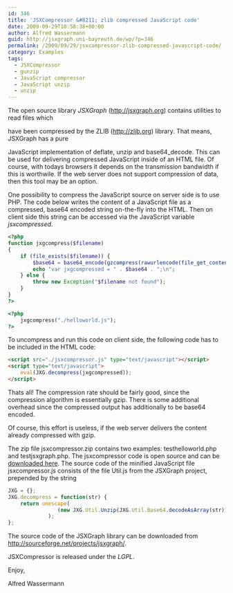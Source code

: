 ```yaml
---
id: 346
title: 'JSXCompressor &#8211; zlib compressed JavaScript code'
date: 2009-09-29T10:58:38+00:00
author: Alfred Wassermann
guid: http://jsxgraph.uni-bayreuth.de/wp/?p=346
permalink: /2009/09/29/jsxcompressor-zlib-compressed-javascript-code/
category: Examples
tags:
  - JSXCompressor
  - gunzip
  - JavaScript compressor
  - JavaScript unzip
  - unzip
---
```

The open source library _JSXGraph_ (http://jsxgraph.org) contains utilities to read files which
  
have been compressed by the ZLIB (http://zlib.org) library. That means, JSXGraph has a pure
  
JavaScript implementation of deflate, unzip and base64_decode. This can be used for delivering compressed JavaScript inside of an HTML file. Of course, with todays browsers it depends on the transmission bandwidth if this is worthwile. If the web server does not support compression of data, then this tool may be an option.

One possibility to compress the JavaScript source on server side is to use PHP. The code below writes the content of a JavaScript file as a compressed, base64 encoded string on-the-fly into the HTML. Then on client side this string can be accessed via the JavaScript variable _jsxcompressed_.

```php
<?php
function jxgcompress($filename) 
{   
    if (file_exists($filename)) {
        $base64 = base64_encode(gzcompress(rawurlencode(file_get_contents($filename)),9));
        echo "var jxgcompressed = " . $base64 . ";\n";
    } else {
        throw new Exception("$filename not found");
    }
}
?>

<?php 
    jxgcompress("./helloworld.js");
?>   
```

To uncompress and run this code on client side, the following code has to be included in the HTML code:

```html
<script src="./jsxcompressor.js" type="text/javascript"></script>
<script type="text/javascript">
    eval(JXG.decompress(jxgcompressed));
</script>
```

Thats all! The compression rate should be fairly good, since the compression algorithm is essentially gzip. There is some additional overhead since the compressed output has additionally to be base64 encoded. 

Of course, this effort is useless, if the web server delivers the content already compressed with gzip.

The zip file jsxcompressor.zip contains two examples: testhelloworld.php and testjsxgraph.php. The jsxcompressor code is open source and can be [downloaded here](/distrib/jsxcompressor.zip). The source code of the minified JavaScript file jsxcompressor.js consists of the file Util.js from the JSXGraph project, prepended by the string

```javascript
JXG = {};
JXG.decompress = function(str) {
    return unescape( 
                (new JXG.Util.Unzip(JXG.Util.Base64.decodeAsArray(str))).unzip()[0][0]
             );
};
```

The source code of the JSXGraph library can be downloaded from <a href="http://sourceforge.net/projects/jsxgraph/" target="_blank">http://sourceforge.net/projects/jsxgraph/</a>.
  
JSXCompressor is released under the _LGPL_.

Enjoy,
  
Alfred Wassermann
